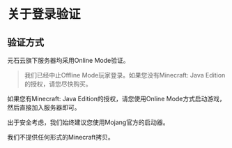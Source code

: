 # 关于登录验证

## 验证方式

元石云旗下服务器均采用Online Mode验证。

> 我们已经中止Offline Mode玩家登录。如果您没有Minecraft: Java Edition的授权，请您尽快购买。

如果您有Minecraft: Java Edition的授权，请您使用Online Mode方式启动游戏，然后直接加入服务器即可。

出于安全考虑，我们始终建议您使用Mojang官方的启动器。

我们不提供任何形式的Minecraft拷贝。